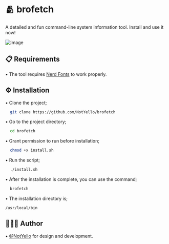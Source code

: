 
# 🫂 brofetch

A detailed and fun command-line system information tool. Install and use it now!

![image](https://raw.githubusercontent.com/NotYello/brofetch/main/screenshots/screenshot.png)

## 📋 Requirements

• The tool requires [Nerd Fonts](https://www.nerdfonts.com/font-downloads) to work properly.

  
## ⚙️ Installation

• Clone the project;

```bash
  git clone https://github.com/NotYello/brofetch
```

• Go to the project directory;

```bash
  cd brofetch
```

• Grant permission to run before installation;

```bash
  chmod +x install.sh
```

• Run the script;

```bash
  ./install.sh
```

• After the installation is complete, you can use the command;

```bash
  brofetch
```

• The installation directory is;
```
/usr/local/bin
```




  
## 👷🏻‍♂️ Author

• [@NotYello](https://www.github.com/NotYello) for design and development.

  